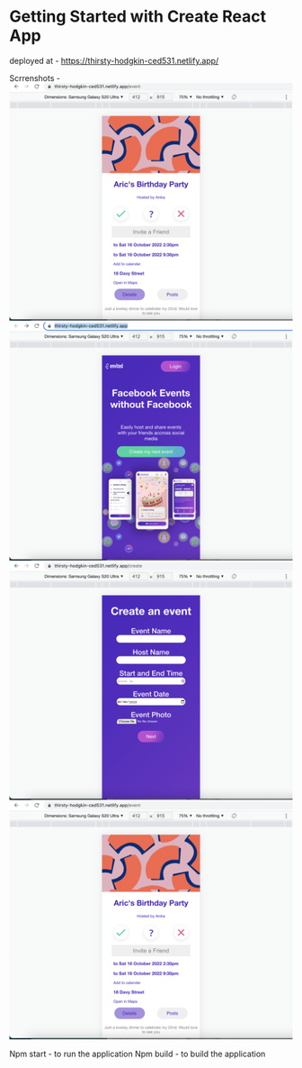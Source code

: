 # Getting Started with Create React App

deployed at - https://thirsty-hodgkin-ced531.netlify.app/

Scrrenshots -
![](/s1.png)
![](/s2.png)
![](/s3.png)
![](/s4.png)

Npm start - to run the application
Npm build - to build the application
